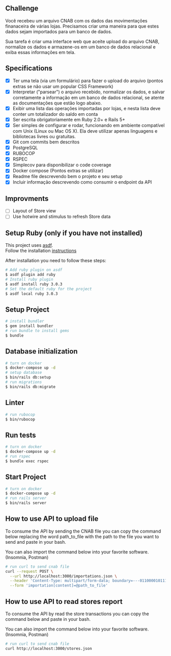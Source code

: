 ## Challenge

Você recebeu um arquivo CNAB com os dados das movimentações finanaceira de várias lojas. Precisamos criar uma maneira para que estes dados sejam importados para um banco de dados.

Sua tarefa é criar uma interface web que aceite upload do arquivo CNAB, normalize os dados e armazene-os em um banco de dados relacional e exiba essas informações em tela.

## Specifications

- [X] Ter uma tela (via um formulário) para fazer o upload do arquivo (pontos extras se não usar um popular CSS Framework)
- [X] Interpretar ("parsear") o arquivo recebido, normalizar os dados, e salvar corretamente a informação em um banco de dados relacional, se atente as documentações que estão logo abaixo.
- [X] Exibir uma lista das operações importadas por lojas, e nesta lista deve conter um totalizador do saldo em conta
- [X] Ser escrita obrigatoriamente em Ruby 2.0+ e Rails 5+
- [X] Ser simples de configurar e rodar, funcionando em ambiente compatível com Unix (Linux ou Mac OS X). Ela deve utilizar apenas linguagens e bibliotecas livres ou gratuitas.
- [X] Git com commits bem descritos
- [X] PostgreSQL
- [X] RUBOCOP
- [X] RSPEC
- [X] Simplecov para disponibilizar o code coverage
- [X] Docker compose (Pontos extras se utilizar)
- [X] Readme file descrevendo bem o projeto e seu setup
- [X] Incluir informação descrevendo como consumir o endpoint da API

## Improvments

- [ ] Layout of Store view
- [ ] Use hotwire and stimulus to refresh Store data

## Setup Ruby (only if you have not installed)

This project uses [asdf](https://asdf-vm.com/#/). \
Follow the installation [instructions](https://asdf-vm.com/#/core-manage-asdf?id=asdf)

After installation you need to follow these steps:

```bash
# Add ruby plugin on asdf
$ asdf plugin add ruby
# Install ruby plugin
$ asdf install ruby 3.0.3
# Set the default ruby for the project
$ asdf local ruby 3.0.3
```

## Setup Project

```bash
# install bundler
$ gem install bundler
# run bundle to install gems
$ bundle
```

## Database initialization
```bash
# turn on docker
$ docker-compose up -d
# setup database
$ bin/rails db:setup
# run migrations
$ bin/rails db:migrate
```

## Linter
```bash
# run rubocop
$ bin/rubocop
```

## Run tests
```bash
# turn on docker
$ docker-compose up -d
# run rspec
$ bundle exec rspec
```

## Start Project
```bash
# turn on docker
$ docker-compose up -d
# run rails server
$ bin/rails server
```

## How to use API to upload file

To consume the API by sending the CNAB file you can copy the command below replacing the word path_to_file with the path to the file you want to send and paste in your bash.

You can also import the command below into your favorite software. (Insomnia, Postman)

```bash
# run curl to send cnab file
curl --request POST \
  --url http://localhost:3000/importations.json \
  --header 'Content-Type: multipart/form-data; boundary=---011000010111000001101001' \
  --form 'importation[content]=@path_to_file'
```

## How to use API to read stores report

To consume the API by read the store transactions you can copy the command below and paste in your bash.

You can also import the command below into your favorite software. (Insomnia, Postman)

```bash
# run curl to send cnab file
curl http://localhost:3000/stores.json
```